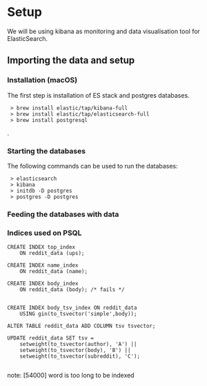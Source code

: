 # Setup
We will be using kibana as monitoring and data visualisation tool for ElasticSearch. 

## Importing the data and setup
### Installation (macOS)
The first step is installation of ES stack and postgres databases.
```
 > brew install elastic/tap/kibana-full
 > brew install elastic/tap/elasticsearch-full
 > brew install postgresql 
```
.
### Starting the databases
The following commands can be used to run the databases:
```
 > elasticsearch
 > kibana
 > initdb -D postgres
 > postgres -D postgres
```

### Feeding the databases with data


### Indices used on PSQL
```
CREATE INDEX top_index
    ON reddit_data (ups);

CREATE INDEX name_index
    ON reddit_data (name);

CREATE INDEX body_index
    ON reddit_data (body); /* fails */


CREATE INDEX body_tsv_index ON reddit_data
    USING gin(to_tsvector('simple',body));

ALTER TABLE reddit_data ADD COLUMN tsv tsvector;

UPDATE reddit_data SET tsv =
    setweight(to_tsvector(author), 'A') ||
    setweight(to_tsvector(body), 'B') ||
    setweight(to_tsvector(subreddit), 'C');


```

note:
[54000] word is too long to be indexed